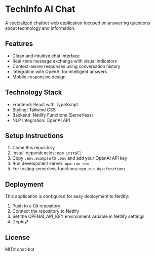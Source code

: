 # TechInfo AI Chat

A specialized chatbot web application focused on answering questions about technology and information.

## Features

- Clean and intuitive chat interface
- Real-time message exchange with visual indicators
- Context-aware responses using conversation history
- Integration with OpenAI for intelligent answers
- Mobile-responsive design

## Technology Stack

- Frontend: React with TypeScript
- Styling: Tailwind CSS
- Backend: Netlify Functions (Serverless)
- NLP Integration: OpenAI API

## Setup Instructions

1. Clone this repository
2. Install dependencies: `npm install`
3. Copy `.env.example` to `.env` and add your OpenAI API key
4. Run development server: `npm run dev`
5. For testing serverless functions: `npm run dev:functions`

## Deployment

This application is configured for easy deployment to Netlify:

1. Push to a Git repository
2. Connect the repository to Netlify
3. Set the OPENAI_API_KEY environment variable in Netlify settings
4. Deploy!

## License

MIT# chat-bot
